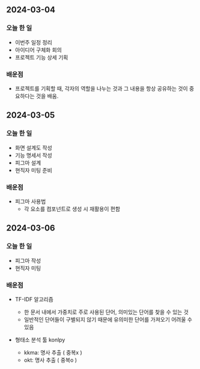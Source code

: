 ## 2024-03-04

### 오늘 한 일
- 이번주 일정 정리
- 아이디어 구체화 회의
- 프로젝트 기능 상세 기획

### 배운점
- 프로젝트를 기획할 때, 각자의 역할을 나누는 것과 그 내용을
항상 공유하는 것이 중요하다는 것을 배움.

## 2024-03-05

### 오늘 한 일
- 화면 설계도 작성
- 기능 명세서 작성
- 피그마 설계
- 현직자 미팅 준비

### 배운점
- 피그마 사용법
    - 각 요소를 컴포넌트로 생성 시 재활용이 편함

## 2024-03-06

### 오늘 한 일
- 피그마 작성
- 현직자 미팅

### 배운점
- TF-IDF 알고리즘
    - 한 문서 내에서 가중치로 주로 사용된 단어, 의미있는 단어를 찾을 수 있는 것
    - 일반적인 단어들이 구별되지 않기 때문에 유의미한 단어를 가져오기 어려울 수 있음

- 형태소 분석 툴 konlpy
    - kkma: 명사 추출 ( 중복x )
    - okt: 명사 추출 ( 중복o )

